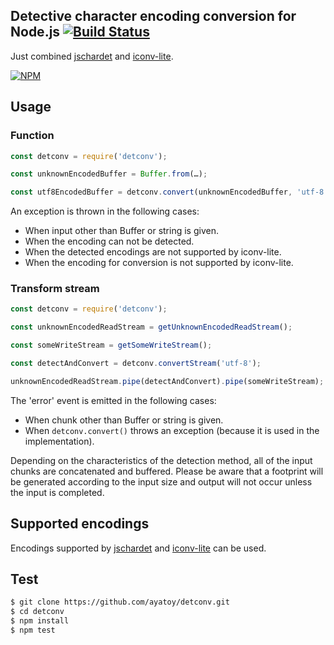 ## Detective character encoding conversion for Node.js [![Build Status](https://travis-ci.org/ayatoy/detconv.svg?branch=master)](https://travis-ci.org/ayatoy/detconv)

Just combined [jschardet](https://github.com/aadsm/jschardet) and [iconv-lite](https://github.com/ashtuchkin/iconv-lite).

[![NPM](https://nodei.co/npm/detconv.png?compact=true)](https://nodei.co/npm/detconv/)

## Usage

### Function
```javascript
const detconv = require('detconv');

const unknownEncodedBuffer = Buffer.from(…);

const utf8EncodedBuffer = detconv.convert(unknownEncodedBuffer, 'utf-8');
```
An exception is thrown in the following cases:
* When input other than Buffer or string is given.
* When the encoding can not be detected.
* When the detected encodings are not supported by iconv-lite.
* When the encoding for conversion is not supported by iconv-lite.

### Transform stream
```javascript
const detconv = require('detconv');

const unknownEncodedReadStream = getUnknownEncodedReadStream();

const someWriteStream = getSomeWriteStream();

const detectAndConvert = detconv.convertStream('utf-8');

unknownEncodedReadStream.pipe(detectAndConvert).pipe(someWriteStream);
```
The 'error' event is emitted in the following cases:
* When chunk other than Buffer or string is given.
* When `detconv.convert()` throws an exception (because it is used in the implementation).

Depending on the characteristics of the detection method, all of the input chunks are concatenated and buffered. Please be aware that a footprint will be generated according to the input size and output will not occur unless the input is completed.

## Supported encodings

Encodings supported by [jschardet](https://github.com/aadsm/jschardet) and [iconv-lite](https://github.com/ashtuchkin/iconv-lite) can be used.

## Test
```bash
$ git clone https://github.com/ayatoy/detconv.git
$ cd detconv
$ npm install
$ npm test
```

